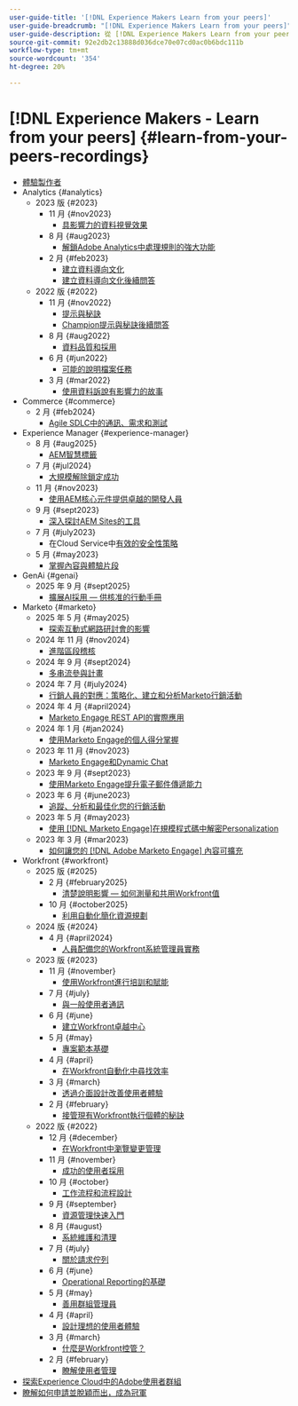 ```yaml
---
user-guide-title: '[!DNL Experience Makers Learn from your peers]'
user-guide-breadcrumb: "[!DNL Experience Makers Learn from your peers]"
user-guide-description: 從 [!DNL Experience Makers Learn from your peers]的錄製集合
source-git-commit: 92e2db2c13888d036dce70e07cd0ac0b6bdc111b
workflow-type: tm+mt
source-wordcount: '354'
ht-degree: 20%

---
```



# [!DNL Experience Makers - Learn from your peers] {#learn-from-your-peers-recordings}

+ [體驗製作者](overview.md)
+ Analytics {#analytics}
   + 2023 版 {#2023}
      + 11 月 {#nov2023}
         + [具影響力的資料視覺效果](analytics/nov2023/impactful-data-visualizations.md)
      + 8 月 {#aug2023}
         + [解鎖Adobe Analytics中處理規則的強大功能](analytics/aug2023/processing-rules.md)
      + 2 月 {#feb2023}
         + [建立資料導向文化](analytics/feb2023/data-driven-culture.md)
         + [建立資料導向文化後續問答](analytics/feb2023/data-driven-culture-q-and-a.md)
   + 2022 版 {#2022}
      + 11 月 {#nov2022}
         + [提示與秘訣](analytics/nov2022/tips-and-tricks.md)
         + [Champion提示與秘訣後續問答](analytics/nov2022/tips-and-tricks-q-and-a.md)
      + 8 月 {#aug2022}
         + [資料品質和採用](analytics/aug2022/data-quality.md)
      + 6 月 {#jun2022}
         + [可能的說明檔案任務](analytics/june2022/mission-possible.md)
      + 3 月 {#mar2022}
         + [使用資料訴說有影響力的故事](analytics/mar2022/stories-with-data.md)
+ Commerce {#commerce}
   + 2 月 {#feb2024}
      + [Agile SDLC中的通訊、需求和測試](commerce/2024/agile-sdlc.md)
+ Experience Manager {#experience-manager}
   + 8 月 {#aug2025}
      + [AEM智慧標籤](experience-manager/aug2025/smart-tags.md)
   + 7 月 {#jul2024}
      + [大規模解除鎖定成功](experience-manager/july2024/global-digital-presence.md)
   + 11 月 {#nov2023}
      + [使用AEM核心元件提供卓越的開發人員](experience-manager/nov2023/core-components.md)
   + 9 月 {#sept2023}
      + [深入探討AEM Sites的工具](experience-manager/sept2023/aem-sites-tools.md)
   + 7 月 {#july2023}
      + 在Cloud Service中[有效的安全性策略](experience-manager/july2023/effective-security-strategies-in-cloud-service.md)
   + 5 月 {#may2023}
      + [掌握內容與體驗片段](experience-manager/may2023/mastering-content-and-experience-fragments.md)
+ GenAi {#genai}
   + 2025 年 9 月 {#sept2025}
      + [擴展AI採用 — 供核准的行動手冊](genai/sept2025/scale-ai-adoption-a-playbook-for-approvals.md)
+ Marketo {#marketo}
   + 2025 年 5 月 {#may2025}
      + [探索互動式網路研討會的影響](marketo/may2025/interactive-webinars.md)
   + 2024 年 11 月 {#nov2024}
      + [進階區段稽核](marketo/nov2024/advanced-segmentation.md)
   + 2024 年 9 月 {#sept2024}
      + [多串流參與計畫](marketo/sept2024/multi-stream-engagement-programs.md)
   + 2024 年 7 月 {#july2024}
      + [行銷人員的對應：策略化、建立和分析Marketo行銷活動](marketo/july2024/marketers-map-marketo-campaigns.md)
   + 2024 年 4 月 {#april2024}
      + [Marketo Engage REST API的實際應用](marketo/april2024/practical-applications-of-marketo-engage-rest-api.md)
   + 2024 年 1 月 {#jan2024}
      + [使用Marketo Engage的個人得分掌握](marketo/jan2024/person-scoring-mastery.md)
   + 2023 年 11 月 {#nov2023}
      + [Marketo Engage和Dynamic Chat](marketo/nov2023/dynamic-chat.md)
   + 2023 年 9 月 {#sept2023}
      + [使用Marketo Engage提升電子郵件傳遞能力](marketo/sept2023/email-deliverability.md)
   + 2023 年 6 月 {#june2023}
      + [追蹤、分析和最佳化您的行銷活動](marketo/june2023/marketing-campaigns.md)
   + 2023 年 5 月 {#may2023}
      + [使用 [!DNL Marketo Engage]在規模程式碼中解密Personalization](marketo/may2023/personalization-at-scale.md)
   + 2023 年 3 月 {#mar2023}
      + [如何讓您的 [!DNL Adobe Marketo Engage] 內容可擴充](marketo/mar2023/templates-tokens-teamwork.md)
+ Workfront {#workfront}
   + 2025 版 {#2025}
      + 2 月 {#february2025}
         + [清楚說明影響 — 如何測量和共用Workfront值](workfront/2025/how-to-measure-and-share-workfront-value.md)
      + 10 月 {#october2025}
         + [利用自動化簡化資源規劃](workfront/2025/simplify-resource-planning-with-automation.md)
   + 2024 版 {#2024}
      + 4 月 {#april2024}
         + [人員配備您的Workfront系統管理員實務](workfront/2024/04/staffing-your-workfront-system-admin-practice.md)
   + 2023 版 {#2023}
      + 11 月 {#november}
         + [使用Workfront進行培訓和賦能](workfront/2023/11/using-workfront-for-training-and-enablement.md)
      + 7 月 {#july}
         + [與一般使用者通訊](workfront/2023/07/communicating-with-end-users.md)
      + 6 月 {#june}
         + [建立Workfront卓越中心](workfront/2023/06/establishing-a-workfront-center-of-excellence.md)
      + 5 月 {#may}
         + [專案範本基礎](workfront/2023/05/foundations-of-project-templates.md)
      + 4 月 {#april}
         + [在Workfront自動化中尋找效率](workfront/2023/04/finding-efficiencies-in-workfront-automation.md)
      + 3 月 {#march}
         + [透過介面設計改善使用者體驗](workfront/2023/03/improving-user-experience-with-interface-design.md)
      + 2 月 {#february}
         + [接管現有Workfront執行個體的秘訣](workfront/2023/02/tips-for-taking-over-an-existing-workfront-instance.md)
   + 2022 版 {#2022}
      + 12 月 {#december}
         + [在Workfront中瀏覽變更管理](workfront/2022/12/navigating-change-management.md)
      + 11 月 {#november}
         + [成功的使用者採用](workfront/2022/11/successful-end-user-adoption.md)
      + 10 月 {#october}
         + [工作流程和流程設計](workfront/2022/10/workflow-and-process-design.md)
      + 9 月 {#september}
         + [資源管理快速入門](workfront/2022/09/getting-started-with-resource-management.md)
      + 8 月 {#august}
         + [系統維護和清理](workfront/2022/08/system-maintenance-and-cleanup.md)
      + 7 月 {#july}
         + [關於請求佇列](workfront/2022/07/all-about-request-queues.md)
      + 6 月 {#june}
         + [Operational Reporting的基礎](workfront/2022/06/foundations-of-operational-reporting.md)
      + 5 月 {#may}
         + [善用群組管理員](workfront/2022/05/leveraging-the-group-admin.md)
      + 4 月 {#april}
         + [設計理想的使用者體驗](workfront/2022/04/designing-an-ideal-user-experience.md)
      + 3 月 {#march}
         + [什麼是Workfront控管？](workfront/2022/03/what-is-workfront-governance.md)
      + 2 月 {#february}
         + [瞭解使用者管理](workfront/2022/02/understanding-user-management.md)
+ [探索Experience Cloud中的Adobe使用者群組](./adobe-user-groups.md)
+ [瞭解如何申請並脫穎而出，成為冠軍](./adobe-champion-application.md)
